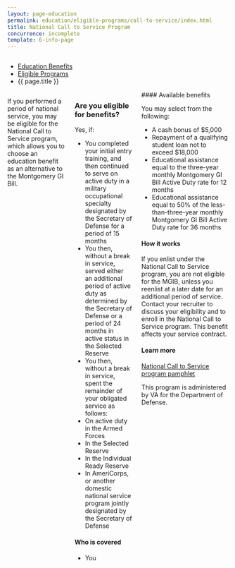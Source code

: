 ```yaml
---
layout: page-education
permalink: education/eligible-programs/call-to-service/index.html
title: National Call to Service Program
concurrence: incomplete
template: 6-info-page
---
```


<div class="splash" markdown="0">
<div class="row" markdown="0">
<div class="small-12 columns" markdown="0">

<ul class="breadcrumbs" role="menubar" aria-label="Primary">
<li class="parent"><a href="{{ site.url }}/education/">Education Benefits</a></li>
<li class="parent"><a href="{{ site.url }}/education/eligible-programs/">Eligible Programs</a></li>
<li class="active">{{ page.title }}</li>
</ul>

</div>
</div>
</div>

<div class="main" role="main" markdown="0">

<!--<div class="action-bar">
  <div class="row">
    <div class="small-12 columns">

    </div>
  </div>  
</div>-->

<div class="section one" markdown="0">
<div class="primary" markdown="0">
<div class="row" markdown="0">
<div class="small-12 columns" markdown="1">
<div markdown="1">

If you performed a period of national service, you may be eligible for the National Call to Service program, which allows you to choose an education benefit as an alternative to the Montgomery GI Bill.

</div>

<div class="call-out" markdown="1">

### Are you eligible for benefits?

Yes, if:

-	You completed your initial entry training, and then continued to serve on active duty in a military occupational specialty designated by the Secretary of Defense for a period of 15 months
-	You then, without a break in service, served either an additional period of active duty as determined by the Secretary of Defense or a period of 24 months in active status in the Selected Reserve
-	You then, without a break in service, spent the remainder of your obligated service as follows:
-	On active duty in the Armed Forces
-	In the Selected Reserve
-	In the Individual Ready Reserve
-	In AmeriCorps, or another domestic national service program jointly designated by the Secretary of Defense

#### Who is covered

- You
</div>
<div markdown="1">
#### Available benefits

You may select from the following:

-	A cash bonus of $5,000
-	Repayment of a qualifying student loan not to exceed $18,000
-	Educational assistance equal to the three-year monthly Montgomery GI Bill Active Duty rate for 12 months
-	Educational assistance equal to 50% of the less-than-three-year monthly Montgomery GI Bill Active Duty rate for 36 months

#### How it works

If you enlist under the National Call to Service program, you are not eligible for the MGIB, unless you reenlist at a later date for an additional period of service. Contact your recruiter to discuss your eligibility and to enroll in the National Call to Service program. This benefit affects your service contract.

#### Learn more

[National Call to Service program pamphlet](http://www.benefits.va.gov/gibill/docs/pamphlets/summary-of-national-call-to-service-program.pdf)


This program is administered by VA for the Department of Defense.

</div>
</div>


</div>
</div>
</div>


</div>
